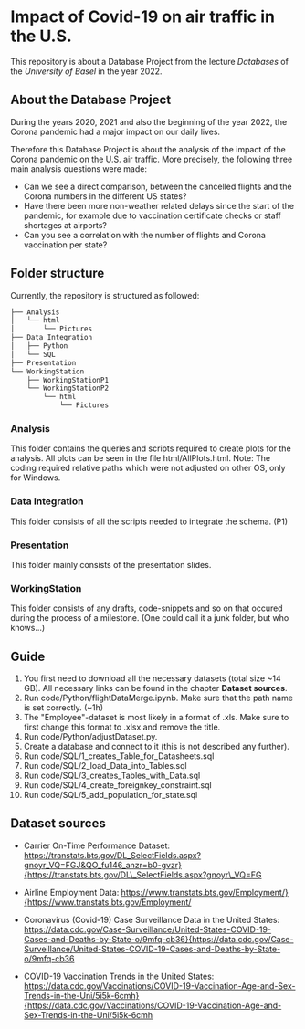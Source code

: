 # Impact of Covid-19 on air traffic in the U.S.

This repository is about a Database Project from the lecture _Databases_ of the _University of Basel_ in the year 2022.

## About the Database Project

During the years 2020, 2021 and also the beginning of the year 2022, the Corona pandemic had a major impact on our daily lives. 

Therefore this Database Project is about the analysis of the impact of the Corona pandemic on the U.S. air traffic.
More precisely, the following three main analysis questions were made:

- Can we see a direct comparison, between the cancelled flights and the Corona numbers in the different US states?
- Have there been more non-weather related delays since the start of the pandemic, for example due to vaccination certificate checks or staff shortages at airports?
- Can you see a correlation with the number of flights and Corona vaccination per state?

## Folder structure

Currently, the repository is structured as followed: <!-- In Linux: tree -d -->

```bash
├── Analysis
│   └── html
│       └── Pictures
├── Data Integration
│   ├── Python
│   └── SQL
├── Presentation
└── WorkingStation
    ├── WorkingStationP1
    └── WorkingStationP2
        └── html
            └── Pictures
```
### Analysis
This folder contains the queries and scripts required to create plots for the analysis. All plots can be seen in the file html/AllPlots.html.
Note: The coding required relative paths which were not adjusted on other OS, only for Windows.

### Data Integration
This folder consists of all the scripts needed to integrate the schema. (P1)

### Presentation
This folder mainly consists of the presentation slides.

### WorkingStation
This folder consists of any drafts, code-snippets and so on that occured during the process of a milestone.
(One could call it a junk folder, but who knows...)

## Guide

1. You first need to download all the necessary datasets (total size ~14 GB). All necessary links can be found in the chapter **Dataset sources**.
2. Run code/Python/flightDataMerge.ipynb. Make sure that the path name is set correctly. (~1h)
3. The "Employee"-dataset is most likely in a format of .xls. Make sure to first change this format to .xlsx and remove the title.
4. Run code/Python/adjustDataset.py.
5. Create a database and connect to it (this is not described any further).
6. Run code/SQL/1_creates_Table_for_Datasheets.sql
7. Run code/SQL/2_load_Data_into_Tables.sql
8. Run code/SQL/3_creates_Tables_with_Data.sql
9. Run code/SQL/4_create_foreignkey_constraint.sql
10. Run code/SQL/5_add_population_for_state.sql

## Dataset sources

- Carrier On-Time Performance Dataset: https://transtats.bts.gov/DL_SelectFields.aspx?gnoyr_VQ=FGJ&QO_fu146_anzr=b0-gvzr}{https://transtats.bts.gov/DL\_SelectFields.aspx?gnoyr\_VQ=FG

- Airline Employment Data: https://www.transtats.bts.gov/Employment/}{https://www.transtats.bts.gov/Employment/

- Coronavirus (Covid-19) Case Surveillance Data in the United States: https://data.cdc.gov/Case-Surveillance/United-States-COVID-19-Cases-and-Deaths-by-State-o/9mfq-cb36}{https://data.cdc.gov/Case-Surveillance/United-States-COVID-19-Cases-and-Deaths-by-State-o/9mfq-cb36

- COVID-19 Vaccination Trends in the United States: https://data.cdc.gov/Vaccinations/COVID-19-Vaccination-Age-and-Sex-Trends-in-the-Uni/5i5k-6cmh}{https://data.cdc.gov/Vaccinations/COVID-19-Vaccination-Age-and-Sex-Trends-in-the-Uni/5i5k-6cmh


<!-- Use this repository for your integration code and any source code created while working on your project (ad-hoc code,
SQL queries, project files needed by external tools, etc.).

- Merge your code into the main branch on the due date. 
- Do not commit datasets!
- Any other document (except for the dump in the final hand-in) should be handed-in via ADAM.

If you have any questions regarding the project, please do not hesitate to ask during the exercise lessons or via mail
to [raphael.waltenspuel@unibas.ch](mailto:raphael.waltenspuel@unibas.ch)!

It is recommended that you first create a ```.gitignore``` file. (And exclude the "datasets" folder, for example). A useful tool for creating ```.gitignore``` files is www.gitignore.io.

Feel free to update or replace this readme with a brief description of your project and goals. -->

